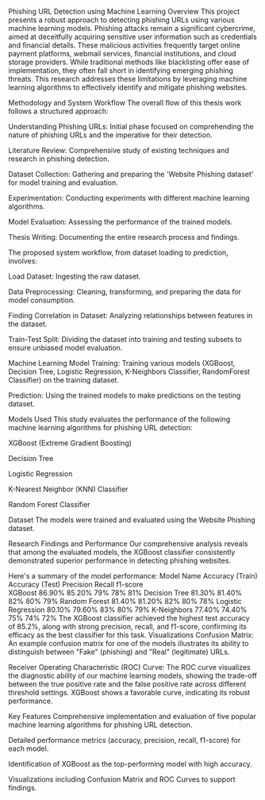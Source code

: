 Phishing URL Detection using Machine Learning
Overview
This project presents a robust approach to detecting phishing URLs using various machine learning models. Phishing attacks remain a significant cybercrime, aimed at deceitfully acquiring sensitive user information such as credentials and financial details. These malicious activities frequently target online payment platforms, webmail services, financial institutions, and cloud storage providers. While traditional methods like blacklisting offer ease of implementation, they often fall short in identifying emerging phishing threats. This research addresses these limitations by leveraging machine learning algorithms to effectively identify and mitigate phishing websites.

Methodology and System Workflow
The overall flow of this thesis work follows a structured approach:

Understanding Phishing URLs: Initial phase focused on comprehending the nature of phishing URLs and the imperative for their detection.

Literature Review: Comprehensive study of existing techniques and research in phishing detection.

Dataset Collection: Gathering and preparing the 'Website Phishing dataset' for model training and evaluation.

Experimentation: Conducting experiments with different machine learning algorithms.

Model Evaluation: Assessing the performance of the trained models.

Thesis Writing: Documenting the entire research process and findings.

The proposed system workflow, from dataset loading to prediction, involves:

Load Dataset: Ingesting the raw dataset.

Data Preprocessing: Cleaning, transforming, and preparing the data for model consumption.

Finding Correlation in Dataset: Analyzing relationships between features in the dataset.

Train-Test Split: Dividing the dataset into training and testing subsets to ensure unbiased model evaluation.

Machine Learning Model Training: Training various models (XGBoost, Decision Tree, Logistic Regression, K-Neighbors Classifier, RandomForest Classifier) on the training dataset.

Prediction: Using the trained models to make predictions on the testing dataset.

Models Used
This study evaluates the performance of the following machine learning algorithms for phishing URL detection:

XGBoost (Extreme Gradient Boosting)

Decision Tree

Logistic Regression

K-Nearest Neighbor (KNN) Classifier

Random Forest Classifier

Dataset
The models were trained and evaluated using the Website Phishing dataset.

Research Findings and Performance
Our comprehensive analysis reveals that among the evaluated models, the XGBoost classifier consistently demonstrated superior performance in detecting phishing websites.

Here's a summary of the model performance: 
Model Name	Accuracy (Train)	Accuracy (Test)	Precision	Recall	f1-score	
XGBoost	86.90%	85.20%	79%	78%	81%	
Decision Tree	81.30%	81.40%	82%	80%	79%	
Random Forest	81.40%	81.20%	82%	80%	78%	
Logistic Regression	80.10%	79.60%	83%	80%	79%	
K-Neighbors	77.40%	74.40%	75%	74%	72%	
The XGBoost classifier achieved the highest test accuracy of 85.2%, along with strong precision, recall, and f1-score, confirming its efficacy as the best classifier for this task.
Visualizations
Confusion Matrix: An example confusion matrix for one of the models illustrates its ability to distinguish between "Fake" (phishing) and "Real" (legitimate) URLs.

Receiver Operating Characteristic (ROC) Curve: The ROC curve visualizes the diagnostic ability of our machine learning models, showing the trade-off between the true positive rate and the false positive rate across different threshold settings. XGBoost shows a favorable curve, indicating its robust performance.

Key Features
Comprehensive implementation and evaluation of five popular machine learning algorithms for phishing URL detection.

Detailed performance metrics (accuracy, precision, recall, f1-score) for each model.

Identification of XGBoost as the top-performing model with high accuracy.


Visualizations including Confusion Matrix and ROC Curves to support findings. 

